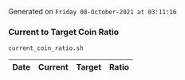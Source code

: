 Generated on `Friday 08-October-2021 at 03:11:16`

### Current to Target Coin Ratio
`current_coin_ratio.sh`

Date|Current|Target|Ratio
---|---|---|---
